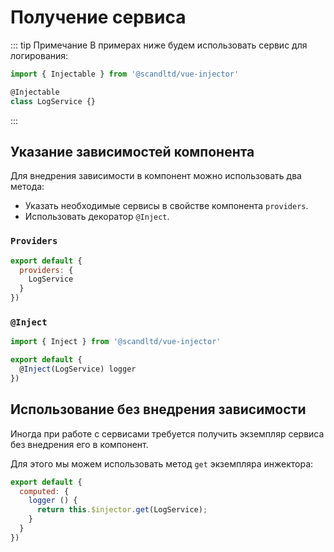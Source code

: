 # Получение сервиса

::: tip Примечание
В примерах ниже будем использовать сервис для логирования:

``` js
import { Injectable } from '@scandltd/vue-injector'

@Injectable
class LogService {}
```
:::

## Указание зависимостей компонента

Для внедрения зависимости в компонент можно использовать два метода:

- Указать необходимые сервисы в свойстве компонента `providers`.
- Использовать декоратор `@Inject`.

### `Providers`

``` js
export default {
  providers: {
    LogService
  }
})
```

### `@Inject`

``` js
import { Inject } from '@scandltd/vue-injector'

export default {
  @Inject(LogService) logger
})
```

## Использование без внедрения зависимости

Иногда при работе с сервисами требуется получить экземпляр сервиса без внедрения его в компонент.

Для этого мы можем использовать метод `get` экземпляра инжектора:

``` js
export default {
  computed: {
    logger () {
      return this.$injector.get(LogService);
    }
  }
})
```
